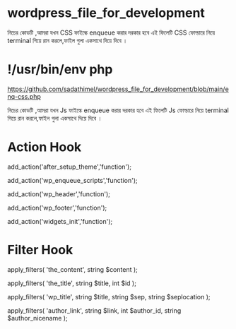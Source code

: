 # wordpress_file_for_development
নিচের কোডটি ,আমরা যখন CSS ফাইল্কে  enqueue করার দরকার হবে এই ফিলেটি  CSS ফোল্ডারে  নিয়ে terminal গিয়ে রান করলে,ফাইল  গুলা একসাথে  দিয়ে  দিবে ।
# !/usr/bin/env php
https://github.com/sadathimel/wordpress_file_for_development/blob/main/enq-css.php

নিচের কোডটি ,আমরা যখন Js ফাইল্কে  enqueue করার দরকার হবে এই ফিলেটি  Js ফোল্ডারে  নিয়ে terminal গিয়ে রান করলে,ফাইল  গুলা একসাথে  দিয়ে  দিবে ।
# Action Hook

add_action('after_setup_theme','function');

add_action('wp_enqueue_scripts','function');

add_action('wp_header','function');

add_action('wp_footer','function');

add_action('widgets_init','function');

# Filter Hook 
apply_filters( 'the_content', string $content ); 

apply_filters( 'the_title', string $title, int $id ); 

apply_filters( 'wp_title', string $title, string $sep, string $seplocation );

apply_filters( 'author_link', string $link, int $author_id, string $author_nicename );   